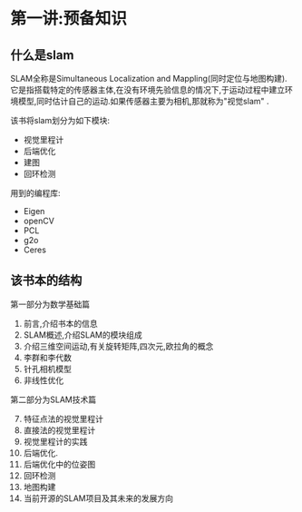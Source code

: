 # 第一讲:预备知识

## 什么是slam

SLAM全称是Simultaneous Localization and Mappling(同时定位与地图构建). 它是指搭载特定的传感器主体,在没有环境先验信息的情况下,于运动过程中建立环境模型,同时估计自己的运动.如果传感器主要为相机,那就称为"视觉slam" .


该书将slam划分为如下模块:

- 视觉里程计
- 后端优化
- 建图
- 回环检测

用到的编程库:

- Eigen
- openCV
- PCL
- g2o
- Ceres

## 该书本的结构

第一部分为数学基础篇

  1. 前言,介绍书本的信息
  2. SLAM概述,介绍SLAM的模块组成
  3. 介绍三维空间运动,有关旋转矩阵,四次元,欧拉角的概念
  4. 李群和李代数
  5. 针孔相机模型
  6. 非线性优化

第二部分为SLAM技术篇

  7. 特征点法的视觉里程计
  8. 直接法的视觉里程计
  9. 视觉里程计的实践
  10. 后端优化.
  11. 后端优化中的位姿图
  12. 回环检测
  13. 地图构建
  14. 当前开源的SLAM项目及其未来的发展方向


